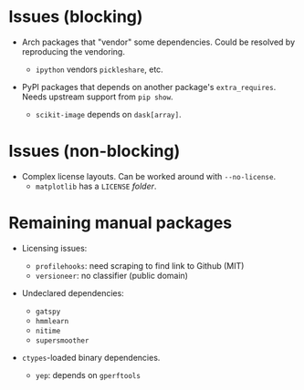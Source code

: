 Issues (blocking)
=================

- Arch packages that "vendor" some dependencies.
  Could be resolved by reproducing the vendoring.
    - `ipython` vendors `pickleshare`, etc.

- PyPI packages that depends on another package's `extra_requires`.
  Needs upstream support from `pip show`.
    - `scikit-image` depends on `dask[array]`.

Issues (non-blocking)
=====================

- Complex license layouts.
  Can be worked around with `--no-license`.
    - `matplotlib` has a `LICENSE` *folder*.

Remaining manual packages
=========================

- Licensing issues:
    - `profilehooks`: need scraping to find link to Github (MIT)
    - `versioneer`: no classifier (public domain)

- Undeclared dependencies:
    - `gatspy`
    - `hmmlearn`
    - `nitime`
    - `supersmoother`

- `ctypes`-loaded binary dependencies.
    - `yep`: depends on `gperftools`
